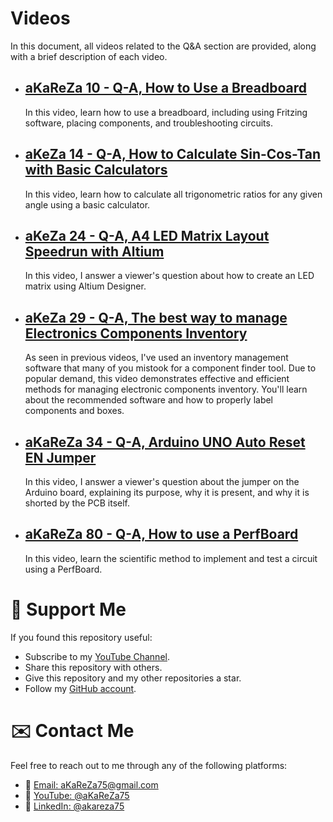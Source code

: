 # Videos  
In this document, all videos related to the Q&A section are provided, along with a brief description of each video.

- [aKaReZa 10 - Q-A, How to Use a Breadboard](https://youtu.be/7HrpzfcJx-o)  
  ---  
  In this video, learn how to use a breadboard, including using Fritzing software, placing components, and troubleshooting circuits.

- [aKeZa 14 - Q-A, How to Calculate Sin-Cos-Tan with Basic Calculators](https://youtu.be/gmzgSpdCs48)  
  ---  
  In this video, learn how to calculate all trigonometric ratios for any given angle using a basic calculator.

- [aKeZa 24 - Q-A, A4 LED Matrix Layout Speedrun with Altium](https://youtu.be/iv362fgxC1E)  
  ---  
  In this video, I answer a viewer's question about how to create an LED matrix using Altium Designer.

- [aKeZa 29 - Q-A, The best way to manage Electronics Components Inventory](https://youtu.be/F4Bge-_tUWE)  
  ---  
  As seen in previous videos, I've used an inventory management software that many of you mistook for a component finder tool. Due to popular demand, this video demonstrates effective and efficient methods for managing electronic components inventory. You'll learn about the recommended software and how to properly label components and boxes.

- [aKaReZa 34 - Q-A, Arduino UNO Auto Reset EN Jumper](https://youtu.be/xZejI3MDGFw)  
  ---  
  In this video, I answer a viewer's question about the jumper on the Arduino board, explaining its purpose, why it is present, and why it is shorted by the PCB itself.

- [aKaReZa 80 - Q-A, How to use a PerfBoard](https://youtu.be/qdKNEiFQEF8)  
  ---  
  In this video, learn the scientific method to implement and test a circuit using a PerfBoard.

# 🌟 Support Me
If you found this repository useful:
- Subscribe to my [YouTube Channel](https://www.youtube.com/@aKaReZa75).
- Share this repository with others.
- Give this repository and my other repositories a star.
- Follow my [GitHub account](https://github.com/aKaReZa75).

# ✉️ Contact Me
Feel free to reach out to me through any of the following platforms:
- 📧 [Email: aKaReZa75@gmail.com](mailto:aKaReZa75@gmail.com)
- 🎥 [YouTube: @aKaReZa75](https://www.youtube.com/@aKaReZa75)
- 💼 [LinkedIn: @akareza75](https://www.linkedin.com/in/akareza75)
